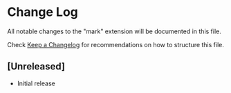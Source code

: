 # Change Log

All notable changes to the "mark" extension will be documented in this file.

Check [Keep a Changelog](http://keepachangelog.com/) for recommendations on how to structure this file.

## [Unreleased]

-   Initial release
